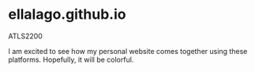 # ellalago.github.io
ATLS2200


I am excited to see how my personal website comes together using these platforms. Hopefully, it will be colorful. 
